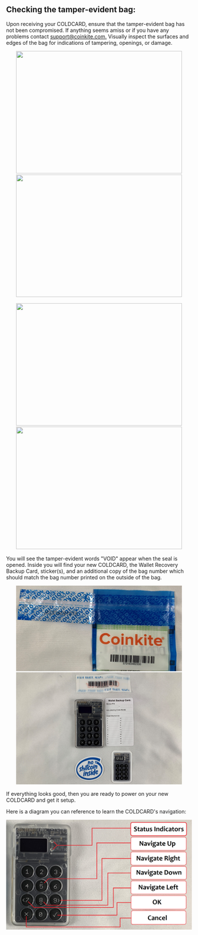 ## Checking the tamper-evident bag:
Upon receiving your COLDCARD, ensure that the tamper-evident bag has not been compromised. If anything seems amiss or if you have any problems contact [support@coinkite.com.](mailto:support@coinkite.com?subject=%5BContact%5D%20-%20) Visually inspect the surfaces and edges of the bag for indications of tampering, openings, or damage.

<p align="center">
  <img width="450" height="332" src="Assets/Bag0.png">
  <img width="450" height="332" src="Assets/Bag1.png">
</p>

<p align="center">
  <img width="450" height="332" src="Assets/Bag2.png">
  <img width="450" height="332" src="Assets/Bag3.png">
</p>

You will see the tamper-evident words "VOID" appear when the seal is opened. Inside you will find your new COLDCARD, the Wallet Recovery Backup Card, sticker(s), and an additional copy of the bag number which should match the bag number printed on the outside of the bag. 

<p align="center">
  <img width="450" height="232" src="Assets/IMG_6079.JPG">
  <img width="450" height="304" src="Assets/IMG_6080.JPG">
</p>

If everything looks good, then you are ready to power on your new COLDCARD and get it setup. 

Here is a diagram you can reference to learn the COLDCARD's navigation:

![](Assets/Navigation.png)


